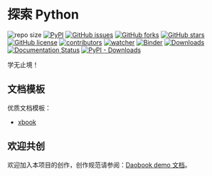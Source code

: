 # 探索 Python

![repo size](https://img.shields.io/github/repo-size/daobook/pygallery.svg)
[![PyPI][pypi-badge]][pypi-link]
[![GitHub issues][issue-badge]][issue-link]
[![GitHub forks][fork-badge]][fork-link]
[![GitHub stars][star-badge]][star-link]
[![GitHub license][license-badge]][license-link]
[![contributors][contributor-badge]][contributor-link]
[![watcher][watcher-badge]][watcher-link]
[![Binder][binder-badge]][binder-link]
[![Downloads][download-badge]][download-link]
[![Documentation Status][status-badge]][status-link]
[![PyPI - Downloads][install-badge]][install-link]

学无止境！

[pypi-badge]: https://img.shields.io/pypi/v/d2py.svg
[pypi-link]: https://pypi.org/project/d2py/
[issue-badge]: https://img.shields.io/github/issues/daobook/pygallery
[issue-link]: https://github.com/daobook/pygallery/issues
[fork-badge]: https://img.shields.io/github/forks/daobook/pygallery
[fork-link]: https://github.com/daobook/pygallery/network
[star-badge]: https://img.shields.io/github/stars/daobook/pygallery
[star-link]: https://github.com/daobook/pygallery/stargazers
[license-badge]: https://img.shields.io/github/license/daobook/pygallery
[license-link]: https://github.com/daobook/pygallery/LICENSE
[contributor-badge]: https://img.shields.io/github/contributors/daobook/pygallery
[contributor-link]: https://github.com/daobook/pygallery/contributors
[watcher-badge]: https://img.shields.io/github/watchers/daobook/pygallery
[watcher-link]: https://github.com/daobook/pygallery/watchers
[binder-badge]: https://mybinder.org/badge_logo.svg
[binder-link]: https://mybinder.org/v2/gh/daobook/pygallery/main
[install-badge]: https://img.shields.io/pypi/dw/d2py?label=pypi%20installs
[install-link]: https://pypistats.org/packages/d2py
[status-badge]: https://readthedocs.org/projects/pygallery/badge/?version=latest
[status-link]: https://pygallery.readthedocs.io/zh-cn/latest/?badge=latest
[download-badge]: https://pepy.tech/badge/d2py
[download-link]: https://pepy.tech/project/d2py

## 文档模板

优质文档模板：

- [xbook](https://xinetzone.github.io/xbook/index.html)

## 欢迎共创

欢迎加入本项目的创作，创作规范请参阅：[Daobook demo 文档](https://daobook.github.io/.github/index.html)。